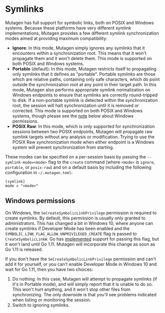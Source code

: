 # Symlinks

Mutagen has full support for symbolic links, both on POSIX and Windows systems.
Because these platforms have very different symlink implementations, Mutagen
provides a few different symlink synchronization modes aimed at providing
maximum compatibility:

- **Ignore**: In this mode, Mutagen simply ignores any symlinks that it
  encounters within a synchronization root. This means that it won't propagate
  them and it won't delete them. This mode is supported on both POSIX and
  Windows systems.
- **Portable** (default): In this mode, Mutagen restricts itself to propagating
  only symlinks that it defines as "portable". Portable symlinks are those which
  are relative paths, containing only safe characters, which do point outside
  the synchronization root at any point in their target path. In this mode,
  Mutagen also performs appropriate symlink normalization on Windows endpoints
  to ensure that symlinks are correctly round-tripped to disk. If a non-portable
  symlink is detected within the synchronization root, the session will halt
  synchronization until it is removed or corrected. This mode is supported on
  both POSIX and Windows systems, though please see the
  [note](#windows-permissions) below about Windows permissions.
- **POSIX Raw**: In this mode, which is only supported for synchronization
  sessions between two POSIX endpoints, Mutagen will propagate raw symlink
  targets without any analysis or modification. Trying to use the POSIX Raw
  synchronization mode when either endpoint is a Windows system will prevent
  synchronization from starting.

These modes can be specified on a per-session basis by passing the
`--symlink-mode=<mode>` flag to the `create` command (where `<mode>` is
`ignore`, `portable`, or `posix-raw`) and on a default basis by including the
following configuration in `~/.mutagen.toml`:

    [symlink]
    mode = "<mode>"


## Windows permissions

On Windows, the `SeCreateSymbolicLinkPrivilege` permission is required to create
symlinks. By default, this permission is usually only granted to administrators.
This has changed a bit in Windows 10, where anyone can create symlinks if
Developer Mode has been enabled and the
`SYMBOLIC_LINK_FLAG_ALLOW_UNPRIVILEGED_CREATE` flag is passed to
`CreateSymbolicLinkW`. Go has
[implemented](https://github.com/golang/go/commit/c23afa9ddb1180b929ba09a7d96710677a2a4b45)
support for passing this flag, but it won't land until Go 1.11. Mutagen will
incorporate this change as soon as Go 1.11 is released.

If you don't have the `SeCreateSymbolicLinkPrivilege` permission and can't add
it for yourself, or you can't enable Developer Mode in Windows 10 and wait for
Go 1.11, then you have two choices:

1. Do nothing. In this case, Mutagen will attempt to propagate symlinks (if it's
   in Portable mode), and will simply report that it is unable to do so. This
   won't hurt anything, and it won't stop other files from synchronizing. The
   only downside is that you'll see problems indicated when listing or
   monitoring the session.
2. Switch to ignoring symlinks.
